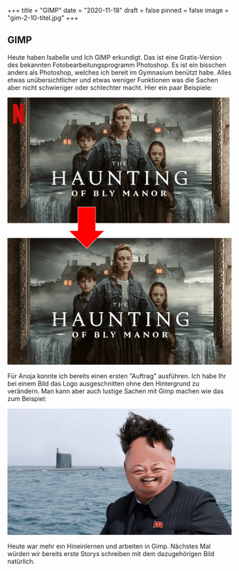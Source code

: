 +++
title = "GIMP"
date = "2020-11-18"
draft = false
pinned = false
image = "gim-2-10-titel.jpg"
+++
## GIMP

Heute haben Isabelle und Ich GIMP erkundigt. Das ist eine Gratis-Version des bekannten Fotobearbeitungsprogramm Photoshop. Es ist ein bisschen anders als Photoshop, welches ich bereit im Gymnasium benützt habe. Alles etwas unübersichtlicher und etwas weniger Funktionen was die Sachen aber nicht schwieriger oder schlechter macht. Hier ein paar Beispiele: 

![](gimp-net.png "Nur ein kleiner aber feiner Unterschied ist zu sehen. (Netflix-Logo rausgeschnitten)")

Für Anoja konnte ich bereits einen ersten "Auftrag" ausführen. Ich habe Ihr bei einem Bild das Logo ausgeschnitten ohne den Hintergrund zu verändern.  Man kann aber auch lustige Sachen mit Gimp machen wie das zum Beispiel:

![](kimjongphot.png "Augen und Mund verschoben")

Heute war mehr ein Hineinlernen und arbeiten in Gimp. Nächstes Mal würden wir bereits erste Storys schreiben mit dem dazugehörigen Bild natürlich.